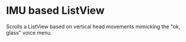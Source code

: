 IMU based ListView
==================

 Scrolls a ListView based on vertical head movements mimicking the "ok, glass" voice menu.

